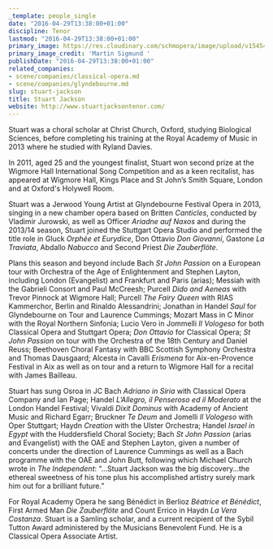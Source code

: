 ```yaml
---
_template: people_single
date: "2016-04-29T13:38:00+01:00"
discipline: Tenor
lastmod: "2016-04-29T13:38:00+01:00"
primary_image: https://res.cloudinary.com/schmopera/image/upload/v1545409169/media/webhook-uploads/1461933393878/2016-04-29---Stuart-Jackson.jpg.jpg
primary_image_credit: 'Martin Sigmund '
publishDate: "2016-04-29T13:38:00+01:00"
related_companies:
- scene/companies/classical-opera.md
- scene/companies/glyndebourne.md
slug: stuart-jackson
title: Stuart Jackson
website: http://www.stuartjacksontenor.com/
---
```


Stuart was a choral scholar at Christ Church, Oxford, studying Biological Sciences, before completing his training at the Royal Academy of Music in 2013 where he studied with Ryland Davies.

In 2011, aged 25 and the youngest finalist, Stuart won second prize at the Wigmore Hall International Song Competition and as a keen recitalist, has appeared at Wigmore Hall, Kings Place and St John’s Smith Square, London and at Oxford's Holywell Room.

Stuart was a Jerwood Young Artist at Glyndebourne Festival Opera in 2013, singing in a new chamber opera based on Britten *Canticles*, conducted by Vladimir Jurowski, as well as Officer *Ariadne auf Naxos* and during the 2013/14 season, Stuart joined the Stuttgart Opera Studio and performed the title role in Gluck *Orphée et Eurydice*, Don Ottavio *Don Giovanni*, Gastone *La Traviata*, Abdallo *Nabucco* and Second Priest *Die Zauberflöte*.

Plans this season and beyond include Bach *St John Passion* on a European tour with Orchestra of the Age of Enlightenment and Stephen Layton, including London (Evangelist) and Frankfurt and Paris (arias); Messiah with the Gabrieli Consort and Paul McCreesh; Purcell *Dido and Aeneas* with Trevor Pinnock at Wigmore Hall; Purcell *The Fairy Queen* with RIAS Kammerchor, Berlin and Rinaldo Alessandrini; Jonathan in Handel *Saul* for Glyndebourne on Tour and Laurence Cummings; Mozart Mass in C Minor with the Royal Northern Sinfonia; Lucio Vero in Jommelli *Il Vologeso* for both Classical Opera and Stuttgart Opera; *Don Ottavio* for Classical Opera; *St John Passion* on tour with the Orchestra of the 18th Century and Daniel Reuss; Beethoven Choral Fantasy with BBC Scottish Symphony Orchestra and Thomas Dausgaard; Alcesta in Cavalli *Erismena* for Aix-en-Provence Festival in Aix as well as on tour and a return to Wigmore Hall for a recital with James Bailleau.

Stuart has sung Osroa in JC Bach *Adriano in Siria* with Classical Opera Company and Ian Page; Handel *L’Allegro, il Penseroso ed il Moderato* at the London Handel Festival; Vivaldi *Dixit Dominus* with Academy of Ancient Music and Richard Egarr; Bruckner *Te Deum* and Jomelli *Il Vologeso* with Oper Stuttgart; Haydn *Creation* with the Ulster Orchestra; Handel *Israel in Egypt* with the Huddersfield Choral Society; Bach *St John Passion* (arias and Evangelist) with the OAE and Stephen Layton, given a number of concerts under the direction of Laurence Cummings as well as a Bach programme with the OAE and John Butt, following which Michael Church wrote in *The Independent*: “...Stuart Jackson was the big discovery…the ethereal sweetness of his tone plus his accomplished artistry surely mark him out for a brilliant future.”

For Royal Academy Opera he sang Bénédict in Berlioz *Béatrice et Bénédict*, First Armed Man *Die Zauberflöte* and Count Errico in Haydn *La Vera Costanza*. Stuart is a Samling scholar, and a current recipient of the Sybil Tutton Award administered by the Musicians Benevolent Fund. He is a Classical Opera Associate Artist.
